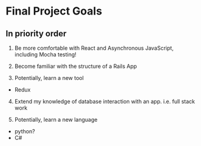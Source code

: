 # Final Project Goals

## In priority order

1. Be more comfortable with React and Asynchronous JavaScript, including Mocha testing!

2. Become familiar with the structure of a Rails App

3. Potentially, learn a new tool
  - Redux

4. Extend my knowledge of database interaction with an app. i.e. full stack work

5. Potentially, learn a new language
  - python?
  - C#

